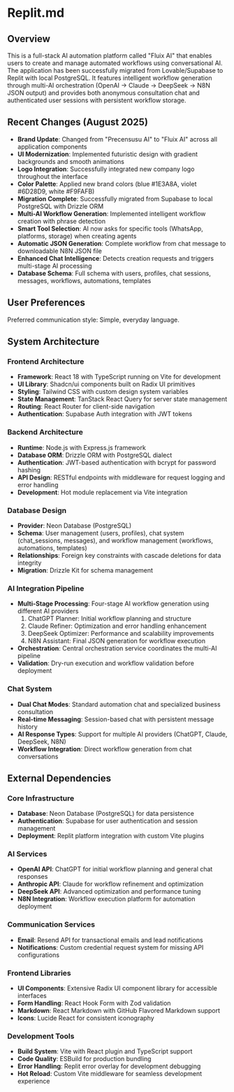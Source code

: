 # Replit.md

## Overview

This is a full-stack AI automation platform called "Fluix AI" that enables users to create and manage automated workflows using conversational AI. The application has been successfully migrated from Lovable/Supabase to Replit with local PostgreSQL. It features intelligent workflow generation through multi-AI orchestration (OpenAI → Claude → DeepSeek → N8N JSON output) and provides both anonymous consultation chat and authenticated user sessions with persistent workflow storage.

## Recent Changes (August 2025)

- **Brand Update**: Changed from "Precensusu AI" to "Fluix AI" across all application components
- **UI Modernization**: Implemented futuristic design with gradient backgrounds and smooth animations
- **Logo Integration**: Successfully integrated new company logo throughout the interface
- **Color Palette**: Applied new brand colors (blue #1E3A8A, violet #6D28D9, white #F9FAFB)
- **Migration Complete**: Successfully migrated from Supabase to local PostgreSQL with Drizzle ORM
- **Multi-AI Workflow Generation**: Implemented intelligent workflow creation with phrase detection
- **Smart Tool Selection**: AI now asks for specific tools (WhatsApp, platforms, storage) when creating agents
- **Automatic JSON Generation**: Complete workflow from chat message to downloadable N8N JSON file
- **Enhanced Chat Intelligence**: Detects creation requests and triggers multi-stage AI processing
- **Database Schema**: Full schema with users, profiles, chat sessions, messages, workflows, automations, templates

## User Preferences

Preferred communication style: Simple, everyday language.

## System Architecture

### Frontend Architecture
- **Framework**: React 18 with TypeScript running on Vite for development
- **UI Library**: Shadcn/ui components built on Radix UI primitives
- **Styling**: Tailwind CSS with custom design system variables
- **State Management**: TanStack React Query for server state management
- **Routing**: React Router for client-side navigation
- **Authentication**: Supabase Auth integration with JWT tokens

### Backend Architecture
- **Runtime**: Node.js with Express.js framework
- **Database ORM**: Drizzle ORM with PostgreSQL dialect
- **Authentication**: JWT-based authentication with bcrypt for password hashing
- **API Design**: RESTful endpoints with middleware for request logging and error handling
- **Development**: Hot module replacement via Vite integration

### Database Design
- **Provider**: Neon Database (PostgreSQL)
- **Schema**: User management (users, profiles), chat system (chat_sessions, messages), and workflow management (workflows, automations, templates)
- **Relationships**: Foreign key constraints with cascade deletions for data integrity
- **Migration**: Drizzle Kit for schema management

### AI Integration Pipeline
- **Multi-Stage Processing**: Four-stage AI workflow generation using different AI providers
  1. ChatGPT Planner: Initial workflow planning and structure
  2. Claude Refiner: Optimization and error handling enhancement
  3. DeepSeek Optimizer: Performance and scalability improvements
  4. N8N Assistant: Final JSON generation for workflow execution
- **Orchestration**: Central orchestration service coordinates the multi-AI pipeline
- **Validation**: Dry-run execution and workflow validation before deployment

### Chat System
- **Dual Chat Modes**: Standard automation chat and specialized business consultation
- **Real-time Messaging**: Session-based chat with persistent message history
- **AI Response Types**: Support for multiple AI providers (ChatGPT, Claude, DeepSeek, N8N)
- **Workflow Integration**: Direct workflow generation from chat conversations

## External Dependencies

### Core Infrastructure
- **Database**: Neon Database (PostgreSQL) for data persistence
- **Authentication**: Supabase for user authentication and session management
- **Deployment**: Replit platform integration with custom Vite plugins

### AI Services
- **OpenAI API**: ChatGPT for initial workflow planning and general chat responses
- **Anthropic API**: Claude for workflow refinement and optimization
- **DeepSeek API**: Advanced optimization and performance tuning
- **N8N Integration**: Workflow execution platform for automation deployment

### Communication Services
- **Email**: Resend API for transactional emails and lead notifications
- **Notifications**: Custom credential request system for missing API configurations

### Frontend Libraries
- **UI Components**: Extensive Radix UI component library for accessible interfaces
- **Form Handling**: React Hook Form with Zod validation
- **Markdown**: React Markdown with GitHub Flavored Markdown support
- **Icons**: Lucide React for consistent iconography

### Development Tools
- **Build System**: Vite with React plugin and TypeScript support
- **Code Quality**: ESBuild for production bundling
- **Error Handling**: Replit error overlay for development debugging
- **Hot Reload**: Custom Vite middleware for seamless development experience